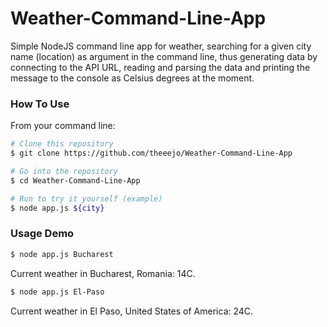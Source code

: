 # Weather-Command-Line-App
Simple NodeJS command line app for weather, searching for a given city name (location) as argument in the command line, thus generating data by connecting to the API URL, reading and parsing the data and printing the message to the console as Celsius degrees at the moment.

### How To Use

From your command line: 
```bash
# Clone this repository
$ git clone https://github.com/theeejo/Weather-Command-Line-App

# Go into the repository
$ cd Weather-Command-Line-App

# Run to try it yourself (example)
$ node app.js ${city}
```

### Usage Demo

```bash
$ node app.js Bucharest
```
Current weather in Bucharest, Romania: 14C.

```bash
$ node app.js El-Paso
```
Current weather in El Paso, United States of America: 24C.
